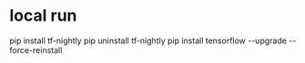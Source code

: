 
# local run

pip install tf-nightly
pip uninstall tf-nightly
pip install tensorflow --upgrade --force-reinstall